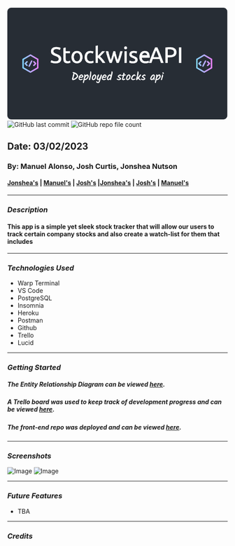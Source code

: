 ![Github Banner](/github-header-image.png)
![GitHub last commit](https://img.shields.io/github/last-commit/yuurierusan/stockwise-server)
![GitHub repo file count](https://img.shields.io/github/directory-file-count/yuurierusan/stockwise-server)

## Date: 03/02/2023

### By: Manuel Alonso, Josh Curtis, Jonshea Nutson

#### [Jonshea's](https://github.com/yuurierusan) | [Manuel's](https://github.com/mannyaalonso) | [Josh's](https://github.com/jcurti2) |[Jonshea's](https://linkedin.com/jonshean) | [Josh's](https://www.linkedin.com/in/josh-curtis08/) | [Manuel's](https://www.linkedin.com/in/mannyaalonso/)

---

### **_Description_**

#### This app is a simple yet sleek stock tracker that will allow our users to track certain company stocks and also create a watch-list for them that includes

---

### **_Technologies Used_**

-   Warp Terminal
-   VS Code
-   PostgreSQL
-   Insomnia
-   Heroku
-   Postman
-   Github
-   Trello
-   Lucid

---

### **_Getting Started_**

##### The Entity Relationship Diagram can be viewed [here](https://lucid.app/lucidchart/315462c6-0466-440d-907f-cd580dc1488d/edit?invitationId=inv_20a33e59-ae06-4caf-9481-d88ff10fccb3).

##### A Trello board was used to keep track of development progress and can be viewed [here](https://trello.com/invite/b/06fLeV6s/ATTI27374953c40245948e35c36d9cb889a92573CD62/stocks).

##### The front-end repo was deployed and can be viewed [here](https://github.com/mannyaalonso/stockwise).

---

### **_Screenshots_**

![Image]()
![Image]()

---

### **_Future Features_**

-   TBA

---

### **_Credits_**
